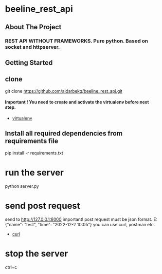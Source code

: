 # beeline_rest_api

<!-- ABOUT THE PROJECT -->
## About The Project

### REST API WITHOUT FRAMEWORKS. Pure python. Based on socket and httpserver. 

## Getting Started

## clone
  git clone https://github.com/aidarbekq/beeline_rest_api.git 

#### Important !  You need to create and activate the virtualenv before next step.
* [virtualenv](https://pypi.org/project/virtualenv/)

## Install all required dependencies from requirements file

  pip install -r requirements.txt


# run the server

python server.py



# send post request
send to http://127.0.0.1:8000 
important! post request must be json format. E: {"name": "test", "time": "2022-12-2 10:05"}
you can use curl, postman etc.
* [curl](https://reqbin.com/req/c-d2nzjn3z/curl-post-body)




# stop the server
ctrl+c
